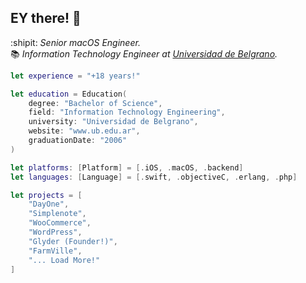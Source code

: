 ## EY there! 👋

:shipit: _Senior macOS Engineer._<br/>
📚 _Information Technology Engineer at [Universidad de Belgrano](www.ub.edu.ar)._<br/>

```swift
let experience = "+18 years!"

let education = Education(
    degree: "Bachelor of Science",
    field: "Information Technology Engineering",
    university: "Universidad de Belgrano",
    website: "www.ub.edu.ar",
    graduationDate: "2006"
)

let platforms: [Platform] = [.iOS, .macOS, .backend]
let languages: [Language] = [.swift, .objectiveC, .erlang, .php]

let projects = [
    "DayOne",
    "Simplenote",
    "WooCommerce",
    "WordPress",
    "Glyder (Founder!)",
    "FarmVille",
    "... Load More!"
]
```
